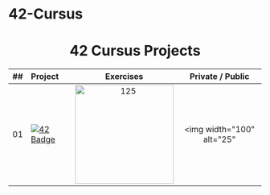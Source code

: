 # 42-Cursus

<h1 align="center"> 42 Cursus Projects </h1>

| ## | Project | Exercises | Private / Public |
|:----:|:-----------------------------------|:------------------:|:------------------:|
| 01 |<a href="https://github.com/facetint/42-libft"><img src="https://github.com/facetint/42-Project-Badges/blob/main/libftm.png" alt="42 Badge" style="max-width: 100%;"></a>| <img width="196" alt="125" src="https://github.com/facetint/facetint/assets/112881823/ec5c5490-5337-4f92-9aba-c0a6f7f2dc8d">|<img width="100" alt="25" 
